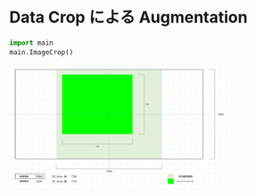# Data Crop による Augmentation

```python
import main
main.ImageCrop()
```

<img src="../asset/image_resolution.png" width="400px">
